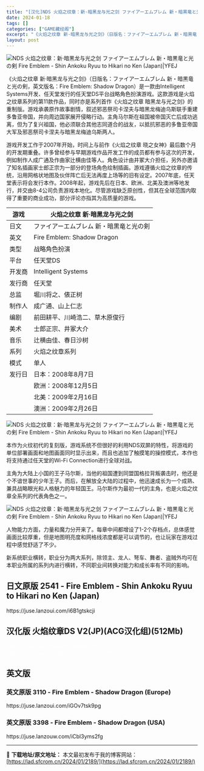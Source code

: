 ```yaml
---
title: "[汉化]NDS 火焰之纹章：新·暗黑龙与光之剑 ファイアーエムブレム 新・暗黒竜と光の剣 Fire Emblem &#8211; Shin Ankoku Ryuu to Hikari no Ken (Japan)|YFEJ 免费下载"
date: 2024-01-18
tags: []
categories: ["GAME藏经阁"]
excerpt: "《火焰之纹章 新·暗黑龙与光之剑》（日版名：ファイアーエムブレム 新・暗黒竜と光の剣，英文版名：Fire Emblem: Shadow Dragon）是一款由Intelligent Systems开发、任天堂发行的任天堂DS平台战略角色扮演游戏。这款游戏是火焰之纹章系列的第11款作品，同时亦是系列首&hellip;"
layout: post
---
```


<div></div>
<img style="display: block; margin-left: auto; margin-right: auto;" title="NDS 2541 - 火焰之纹章：新·暗黑龙与光之剑" src="https://lad.sfcrom.cn/wp-content/uploads/2024/01/20240117_65a7e46fdbc7b.jpg" alt="NDS 火焰之纹章：新·暗黑龙与光之剑 ファイアーエムブレム 新・暗黒竜と光の剣 Fire Emblem - Shin Ankoku Ryuu to Hikari no Ken (Japan)|YFEJ" />

《火焰之纹章 新·暗黑龙与光之剑》（日版名：ファイアーエムブレム 新・暗黒竜と光の剣，英文版名：Fire Emblem: Shadow Dragon）是一款由Intelligent Systems开发、任天堂发行的任天堂DS平台战略角色扮演游戏。这款游戏是火焰之纹章系列的第11款作品，同时亦是系列首作《火焰之纹章 暗黑龙与光之剑》的重制版。游戏承袭原作故事剧情，叙述邪恶祭司卡涅夫与暗黑龙梅迪乌斯联手重建多鲁亚帝国，并向周边国家展开侵略行动。主角马尔斯在祖国被帝国灭亡后成功逃离，但为了复兴祖国，他必须联合其他志同道合的战友，以抵抗邪恶的多鲁亚帝国大军及邪恶祭司卡涅夫与暗黑龙梅迪乌斯两人。

游戏开发工作于2007年开始，时间上与前作《火焰之纹章 晓之女神》最后数个月的开发期重叠。许多曾经参与早期游戏作品开发工作的成员都有参与这次的开发，例如制作人成广通及作曲家辻横由佳等人。角色设计由井冢大介担任，另外亦邀请了知名插画家士郎正宗为一部分的登场角色绘制插画。游戏遵循火焰之纹章的传统，沿用网格状地图及伙伴阵亡后无法再度上场等的旧有设定。2007年底，任天堂表示将会发行本作。2008年起，游戏先后在日本、欧洲、北美及澳洲等地发行，并交由8-4公司负责游戏本地化。尽管游戏缺乏原创性，但其在全球范围内取得了重要的商业成功，部分评论亦指其为高质量的游戏。
<table>
<thead>
<tr>
<th>游戏</th>
<th>火焰之纹章 新·暗黑龙与光之剑</th>
</tr>
</thead>
<tbody>
<tr>
<td>日文</td>
<td>ファイアーエムブレム 新・暗黒竜と光の剣</td>
</tr>
<tr>
<td>英文</td>
<td>Fire Emblem: Shadow Dragon</td>
</tr>
<tr>
<td>类型</td>
<td>战略角色扮演</td>
</tr>
<tr>
<td>平台</td>
<td>任天堂DS</td>
</tr>
<tr>
<td>开发商</td>
<td>Intelligent Systems</td>
</tr>
<tr>
<td>发行商</td>
<td>任天堂</td>
</tr>
<tr>
<td>总监</td>
<td>堀川将之、俵正树</td>
</tr>
<tr>
<td>制作人</td>
<td>成广通、山上仁志</td>
</tr>
<tr>
<td>编剧</td>
<td>前田耕平、川崎浩二、草木原俊行</td>
</tr>
<tr>
<td>美术</td>
<td>士郎正宗、井冢大介</td>
</tr>
<tr>
<td>音乐</td>
<td>辻横由佳、春日沙树</td>
</tr>
<tr>
<td>系列</td>
<td>火焰之纹章系列</td>
</tr>
<tr>
<td>模式</td>
<td>单人</td>
</tr>
<tr>
<td>发行日</td>
<td>日本：2008年8月7日</td>
</tr>
<tr>
<td></td>
<td>欧洲：2008年12月5日</td>
</tr>
<tr>
<td></td>
<td>北美：2009年2月16日</td>
</tr>
<tr>
<td></td>
<td>澳洲：2009年2月26日</td>
</tr>
</tbody>
</table>
<img style="display: block; margin-left: auto; margin-right: auto;" title="NDS 2541 - 火焰之纹章：新·暗黑龙与光之剑" src="https://lad.sfcrom.cn/wp-content/uploads/2024/01/20240117_65a7e4700ac0c.jpg" alt="NDS 火焰之纹章：新·暗黑龙与光之剑 ファイアーエムブレム 新・暗黒竜と光の剣 Fire Emblem - Shin Ankoku Ryuu to Hikari no Ken (Japan)|YFEJ" />

本作为火纹初代的复刻版，游戏系统不但很好的利用NDS双屏的特性，将游戏的单位部署画面和地图画面同时显示出来，而且也追加了触摸笔的操控模式，本作也将支持通过任天堂的Wi-Fi Connection进行全球对战。

主角为大陆上小国的王子马尔斯，当他的祖国遭到同盟国格拉背叛袭击时，他还是个不谙世事的少年王子。而后，在解放全大陆的过程中，他迅速成长为一个成熟、兼具战略眼光和人格魅力的年轻国王。马尔斯作为最初一代的主角，也是火焰之纹章全系列的代表角色之一。

<img style="display: block; margin-left: auto; margin-right: auto;" title="NDS 2541 - 火焰之纹章：新·暗黑龙与光之剑" src="https://lad.sfcrom.cn/wp-content/uploads/2024/01/20240117_65a7e4703d98f.jpg" alt="NDS 火焰之纹章：新·暗黑龙与光之剑 ファイアーエムブレム 新・暗黒竜と光の剣 Fire Emblem - Shin Ankoku Ryuu to Hikari no Ken (Japan)|YFEJ" />

人物能力方面，力量和魔力分开来了。每章中间都增设了1-2个存档点，总体感觉画面比较厚重，但是地图明亮度和网格线浓度都是可以调节的，也让玩家在游戏过程中感觉舒适了不少。

新系统职业横转，职业分为两大系列，除领主、龙人、弩车、舞者、盗贼外均可在本职业所属的系列内进行横转，不同职业间转换对能力和成长率有不同的影响。

<a name="ci_title0"></a>
<h2>日文原版 2541 - Fire Emblem - Shin Ankoku Ryuu to Hikari no Ken (Japan)</h2>
https://juse.lanzoui.com/i6B1gtskcji

<a name="ci_title1"></a>
<h2>汉化版 火焰纹章DS V2(JP)(ACG汉化组)(512Mb)</h2>
<span style="color: #ffffff;">https://juse.lanzouw.com/izduttsl3gh</span>
<span style="color: #ffffff;">http://download.9ioldgame.com/f/30740061-741877720-21b792</span>

<a name="ci_title2"></a>
<h2>英文版</h2>
<a name="ci_title3"></a>
<h3>英文原版 3110 - Fire Emblem - Shadow Dragon (Europe)</h3>
https://juse.lanzoui.com/iGOv7tsk9pg

<a name="ci_title4"></a>
<h3>英文原版 3398 - Fire Emblem - Shadow Dragon (USA)</h3>
https://juse.lanzouw.com/iCbl3yms2fg

---
📖 **下载地址/原文地址：** 本文最初发布于我的博客网站：[https://lad.sfcrom.cn/2024/01/2189/](https://lad.sfcrom.cn/2024/01/2189/)
